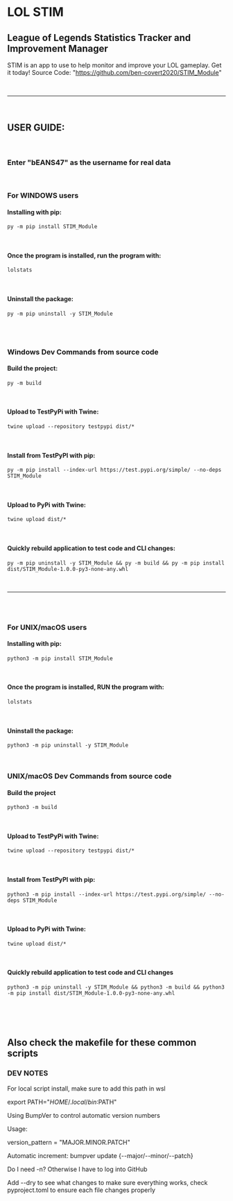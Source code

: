 # LOL STIM

## League of Legends Statistics Tracker and Improvement Manager
STIM is an app to use to help monitor and improve your LOL gameplay. Get it today!
Source Code: "https://github.com/ben-covert2020/STIM_Module"

<br/>

------------

<br/>

## USER GUIDE:

<br/>

### Enter "bEANS47" as the username for real data

<br/>

### **For WINDOWS users**

#### Installing with pip:
```py -m pip install STIM_Module```

<br/>

#### Once the program is installed, run the program with:
```lolstats```

<br/>

#### Uninstall the package:
```py -m pip uninstall -y STIM_Module```

<br/>
<br/>

### **Windows Dev Commands from source code**

#### Build the project:
```py -m build```

<br/>

#### Upload to TestPyPi with Twine:
```twine upload --repository testpypi dist/*```

<br/>

#### Install from TestPyPI with pip:
```py -m pip install --index-url https://test.pypi.org/simple/ --no-deps STIM_Module```

<br/>

#### Upload to PyPi with Twine:
```twine upload dist/*```

<br/>

#### Quickly rebuild application to test code and CLI changes:
```py -m pip uninstall -y STIM_Module && py -m build && py -m pip install dist/STIM_Module-1.0.0-py3-none-any.whl```

<br/>

----------------

<br/>
<br/>

### **For UNIX/macOS users**

#### Installing with pip:
```python3 -m pip install STIM_Module```

<br/>

#### Once the program is installed, RUN the program with:
```lolstats```

<br/>

#### Uninstall the package:
```python3 -m pip uninstall -y STIM_Module```

<br/>

### **UNIX/macOS Dev Commands from source code**

#### Build the project
```python3 -m build```

<br/>

#### Upload to TestPyPi with Twine:
```twine upload --repository testpypi dist/*```

<br/>

#### Install from TestPyPI with pip:
```python3 -m pip install --index-url https://test.pypi.org/simple/ --no-deps STIM_Module```

<br/>

#### Upload to PyPi with Twine:
```twine upload dist/*```

<br/>

#### Quickly rebuild application to test code and CLI changes
```python3 -m pip uninstall -y STIM_Module && python3 -m build && python3 -m pip install dist/STIM_Module-1.0.0-py3-none-any.whl```

<br/>
<br/>
<br/>

## Also check the makefile for these common scripts



### DEV NOTES

For local script install, make sure to add this path in wsl

export PATH="$HOME/.local/bin:$PATH"


Using BumpVer to control automatic version numbers

Usage:

version_pattern = "MAJOR.MINOR.PATCH"


Automatic increment:
bumpver update {--major/--minor/--patch}

Do I need -n? Otherwise I have to log into GitHub

Add --dry to see what changes to make sure everything works, check pyproject.toml to ensure each file changes properly